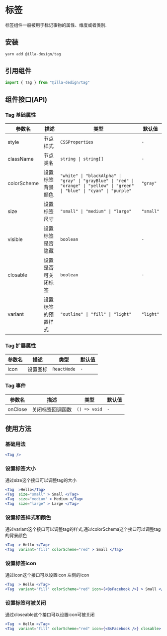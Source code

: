 # 标签 <TAG>

标签组件一般被用于标记事物的属性、维度或者类别.

## 安装

```jsx
yarn add @illa-design/tag
```

## 引用组件

```jsx
import { Tag } from "@illa-dedign/tag"
```

## 组件接口(API)

### Tag 基础属性

| 参数名      | 描述               | 类型                                                         | 默认值    |
| ----------- | ------------------ | ------------------------------------------------------------ | --------- |
| style       | 节点样式           | `CSSProperties`                                              | `-`       |
| className   | 节点类名           | `string \| string[]`                                         | `-`       |
| colorScheme | 设置标签背景颜色   | `"white" \| "blackAlpha" \| "gray" \| "grayBlue" \| "red" \| "orange" \| "yellow" \| "green" \| "blue" \| "cyan" \| "purple" ` | `"gray"`  |
| size        | 设置标签尺寸       | `"small" \| "medium" \| "large"`                   | `"small"` |
| visible     | 设置标签是否隐藏   | `boolean`                                                    | `-`       |
| closable    | 设置是否可关闭标签 | `boolean`                                                    | `-`       |
| variant     | 设置标签的预置样式   | `"outline" \| "fill" \| "light"`                               | `"light"`    |

### Tag 扩展属性

| 参数名 | 描述     | 类型        | 默认值 |
| ------ | -------- | ----------- | ------ |
| icon   | 设置图标 | `ReactNode` | `-`    |

### Tag 事件

| 参数名  | 描述             | 类型         | 默认值 |
| ------- | ---------------- | ------------ | ------ |
| onClose | 关闭标签回调函数 | `() => void` | `-`  |

## 使用方法

### 基础用法
  
```jsx
<Tag />
```  
  
### 设置标签大小

通过size这个接口可以调整tag的大小
  
```jsx
<Tag  >Hello</Tag>
<Tag  size="small" > Small </Tag>
<Tag  size="medium" > Medium </Tag>
<Tag  size="large" > Large </Tag>
``` 
  
### 设置标签样式和颜色

通过variant这个接口可以调整tag的样式,通过colorSchema这个接口可以调整tag的背景颜色

```jsx
<Tag  > Hello </Tag>
<Tag  variant="fill" colorScheme="red" > Small </Tag>
```   

### 设置标签icon

通过icon这个接口可以设置icon 左侧的icon

```jsx
<Tag  > Hello </Tag>
<Tag  variant="fill" colorScheme="red" icon={<BsFacebook />} > Small </Tag>
```  
  
### 设置标签可被关闭

通过closeable这个接口可以设置icon可被关闭

```jsx
<Tag  > Hello </Tag>
<Tag  variant="fill" colorScheme="red" icon={<BsFacebook />} closable> Small </Tag>
```  


